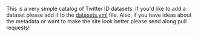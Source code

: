 This is a very simple catalog of Twitter ID datasets. If you'd like to add a
dataset please add it to the [datasets.yml] file.  Also, if you have ideas about
the metadata or want to make the site look better please send along pull
requests!

[datasets.yml]: https://github.com/DocNow/catalog/blob/master/_data/datasets.yml
